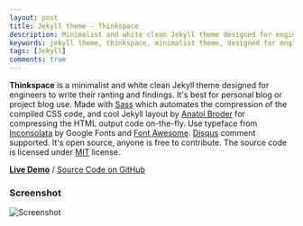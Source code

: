 ```yaml
---
layout: post
title: Jekyll theme - Thinkspace
description: Minimalist and white clean Jekyll theme designed for engineers to write their ranting and findings.
keywords: jekyll theme, thinkspace, minimalist theme, designed for engineers
tags: [Jekyll]
comments: true
---
```


**Thinkspace** is a minimalist and white clean Jekyll theme designed for engineers to write their ranting and findings. It's best for personal blog or project blog use. Made with [Sass](https://github.com/sass/sass) which automates the compression of the compiled CSS code, and cool Jekyll layout by [Anatol Broder](http://jch.penibelst.de/) for compressing the HTML output code on-the-fly. Use typeface from [Inconsolata](https://fonts.google.com/specimen/Inconsolata) by Google Fonts and [Font Awesome](http://fontawesome.io/). [Disqus](https://disqus.com/) comment supported. It's open source, anyone is free to contribute. The source code is licensed under [MIT](http://heiswayi.github.io/mit-license) license.

[**Live Demo**](http://heiswayi.github.io/thinkspace/) / [Source Code on GitHub](https://github.com/heiswayi/thinkspace)

### Screenshot

![Screenshot](http://i.imgur.com/TgaRfrU.png)
